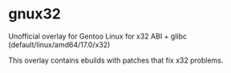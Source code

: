 # gnux32
Unofficial overlay for Gentoo Linux for x32 ABI + glibc (default/linux/amd64/17.0/x32)

This overlay contains ebuilds with patches that fix x32 problems.
